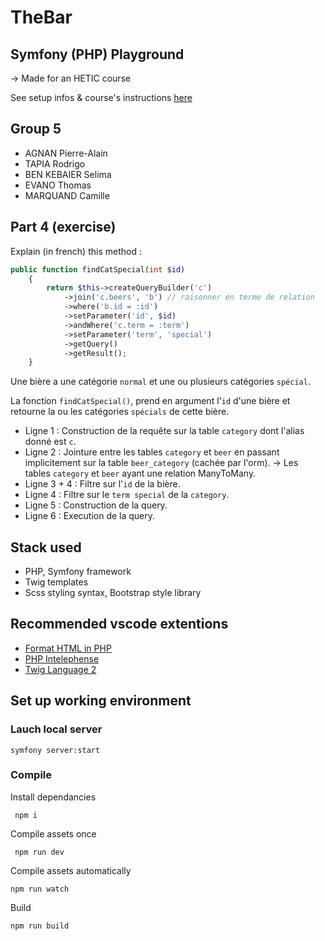 # TheBar

## Symfony (PHP) Playground

→ Made for an HETIC course

See setup infos & course's instructions [here](https://github.com/Antoine07/hetic_symfony/blob/main/Introduction/tp_02_days.md)

## Group 5

- AGNAN Pierre-Alain
- TAPIA Rodrigo
- BEN KEBAIER Selima
- EVANO Thomas
- MARQUAND Camille

## Part 4 (exercise)

Explain (in french) this method :

```php
public function findCatSpecial(int $id)
    {
        return $this->createQueryBuilder('c')
            ->join('c.beers', 'b') // raisonner en terme de relation
            ->where('b.id = :id')
            ->setParameter('id', $id)
            ->andWhere('c.term = :term')
            ->setParameter('term', 'special')
            ->getQuery()
            ->getResult();
    }
```

Une bière a une catégorie `normal` et une ou plusieurs catégories `spécial`.

La fonction `findCatSpecial()`, prend en argument l'`id` d'une bière et retourne la ou les catégories `spécials` de cette bière.

- Ligne 1 : Construction de la requête sur la table `category` dont l'alias donné est `c`.
- Ligne 2 : Jointure entre les tables `category` et `beer` en passant implicitement sur la table `beer_category` (cachée par l'orm).
  → Les tables `category` et `beer` ayant une relation ManyToMany.
- Ligne 3 + 4 : Filtre sur l'`id` de la bière.
- Ligne 4 : Filtre sur le `term special` de la `category`.
- Ligne 5 : Construction de la query.
- Ligne 6 : Execution de la query.

## Stack used

- PHP, Symfony framework
- Twig templates
- Scss styling syntax, Bootstrap style library

## Recommended vscode extentions

- [Format HTML in PHP](https://marketplace.visualstudio.com/items?itemName=rifi2k.format-html-in-php)
- [PHP Intelephense](https://marketplace.visualstudio.com/items?itemName=bmewburn.vscode-intelephense-client)
- [Twig Language 2](https://marketplace.visualstudio.com/items?itemName=mblode.twig-language-2)

## Set up working environment

### Lauch local server

```
symfony server:start
```

### Compile

Install dependancies

```
 npm i
```

Compile assets once

```
 npm run dev
```

Compile assets automatically

```
npm run watch
```

Build

```
npm run build
```
